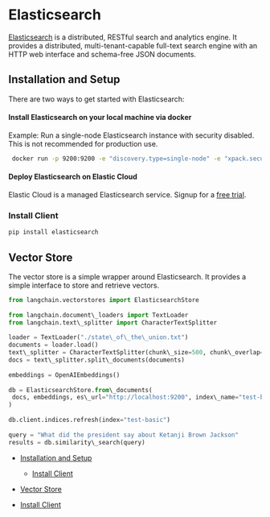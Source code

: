 # Elasticsearch

[Elasticsearch](https://www.elastic.co/elasticsearch/) is a distributed, RESTful search and analytics engine.
It provides a distributed, multi-tenant-capable full-text search engine with an HTTP web interface and schema-free
JSON documents.

## Installation and Setup[​](#installation-and-setup "Direct link to Installation and Setup")

There are two ways to get started with Elasticsearch:

#### Install Elasticsearch on your local machine via docker[​](#install-elasticsearch-on-your-local-machine-via-docker "Direct link to Install Elasticsearch on your local machine via docker")

Example: Run a single-node Elasticsearch instance with security disabled. This is not recommended for production use.

```bash
 docker run -p 9200:9200 -e "discovery.type=single-node" -e "xpack.security.enabled=false" -e "xpack.security.http.ssl.enabled=false" docker.elastic.co/elasticsearch/elasticsearch:8.9.0  

```

#### Deploy Elasticsearch on Elastic Cloud[​](#deploy-elasticsearch-on-elastic-cloud "Direct link to Deploy Elasticsearch on Elastic Cloud")

Elastic Cloud is a managed Elasticsearch service. Signup for a [free trial](https://cloud.elastic.co/registration?utm_source=langchain&utm_content=documentation).

### Install Client[​](#install-client "Direct link to Install Client")

```bash
pip install elasticsearch  

```

## Vector Store[​](#vector-store "Direct link to Vector Store")

The vector store is a simple wrapper around Elasticsearch. It provides a simple interface to store and retrieve vectors.

```python
from langchain.vectorstores import ElasticsearchStore  
  
from langchain.document\_loaders import TextLoader  
from langchain.text\_splitter import CharacterTextSplitter  
  
loader = TextLoader("./state\_of\_the\_union.txt")  
documents = loader.load()  
text\_splitter = CharacterTextSplitter(chunk\_size=500, chunk\_overlap=0)  
docs = text\_splitter.split\_documents(documents)  
  
embeddings = OpenAIEmbeddings()  
  
db = ElasticsearchStore.from\_documents(  
 docs, embeddings, es\_url="http://localhost:9200", index\_name="test-basic",  
)  
  
db.client.indices.refresh(index="test-basic")  
  
query = "What did the president say about Ketanji Brown Jackson"  
results = db.similarity\_search(query)  

```

- [Installation and Setup](#installation-and-setup)

  - [Install Client](#install-client)

- [Vector Store](#vector-store)

- [Install Client](#install-client)
